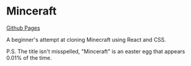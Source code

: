 # Minceraft

[Github Pages](https://jaydeep-p.github.io/Minceraft/)

A beginner's attempt at cloning Minecraft using React and CSS. 

P.S. The title isn't misspelled, "Minceraft" is an easter egg that appears 0.01% of the time.

